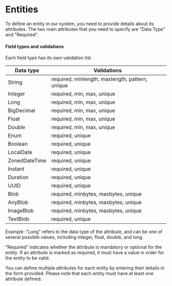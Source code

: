 # Entities

To define an entity in our system, you need to provide details about its attributes. The two main attributes that you need to specify are "Data Type" and "Required".

#### Field types and validations

Each field type has its own validation list.

| Data type | Validations |
| --- | --- |
| String | required, minlength, maxlength, pattern, unique |
| Integer | required, min, max, unique |
| Long | required, min, max, unique |
| BigDecimal | required, min, max, unique |
| Float | required, min, max, unique |
| Double | required, min, max, unique |
| Enum | required, unique |
| Boolean | required, unique |
| LocalDate | required, unique |
| ZonedDateTime | required, unique |
| Instant | required, unique |
| Duration | required, unique |
| UUID | required, unique |
| Blob | required, minbytes, maxbytes, unique |
| AnyBlob | required, minbytes, maxbytes, unique |
| ImageBlob | required, minbytes, maxbytes, unique |
| TextBlob | required, unique |

Example :"Long" refers to the data type of the attribute, and can be one of several possible values, including integer, float, double, and long.

"Required" indicates whether the attribute is mandatory or optional for the entity. If an attribute is marked as required, it must have a value in order for the entity to be valid.

You can define multiple attributes for each entity by entering their details in the form provided. Please note that each entity must have at least one attribute defined.

 


